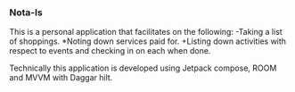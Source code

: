 ### Nota-ls
This is a personal application that facilitates on the following:
-Taking a list of shoppings. 
*Noting down services paid for.
+Listing down activities with respect to events and checking in on each when done.

Technically this application is developed using Jetpack compose, ROOM and MVVM with Daggar hilt.
